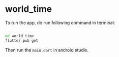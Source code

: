 # world_time

To run the app, do run following command in terminal:
```bash

cd world_time
flutter pub get

```
Then run the `main.dart` in android studio.